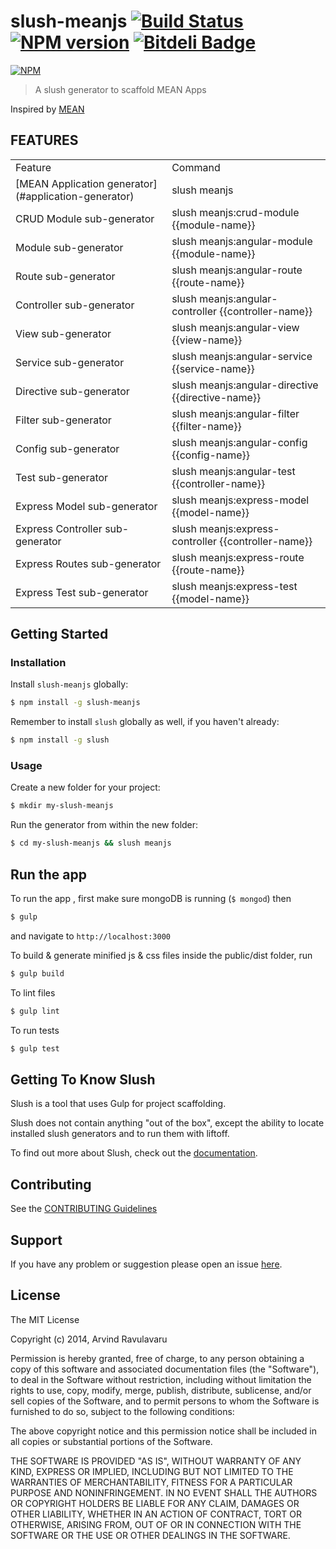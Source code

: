 # slush-meanjs [![Build Status](https://secure.travis-ci.org/arvindr21/slush-meanjs.png?branch=master)](https://travis-ci.org/arvindr21/slush-meanjs) [![NPM version](https://badge-me.herokuapp.com/api/npm/slush-meanjs.png)](http://badges.enytc.com/for/npm/slush-meanjs) [![Bitdeli Badge](https://d2weczhvl823v0.cloudfront.net/arvindr21/slush-meanjs/trend.png)](https://bitdeli.com/free "Bitdeli Badge")

[![NPM](https://nodei.co/npm/slush-meanjs.png?downloads=true&stars=true)](https://nodei.co/npm/slush-meanjs/)

> A slush generator to scaffold MEAN Apps

Inspired by [MEAN](http://meanjs.org/)

## FEATURES
<table>
<tr>
<td>Feature</td>
<td>Command</td>
</tr>
<tr>
<td>[MEAN Application generator](#application-generator)</td>
<td>slush meanjs</td>
</tr>
<tr>
<td>CRUD Module sub-generator</td>
<td>slush meanjs:crud-module {{module-name}}</td>
</tr>
<tr>
<td>Module sub-generator</td>
<td>slush meanjs:angular-module {{module-name}}</td>
</tr>
<tr>
<td>Route sub-generator</td>
<td>slush meanjs:angular-route {{route-name}}</td>
</tr>
<tr>
<td>Controller sub-generator</td>
<td>slush meanjs:angular-controller {{controller-name}}</td>
</tr>
<tr>
<td>View sub-generator</td>
<td>slush meanjs:angular-view {{view-name}}</td>
</tr>
<tr>
<td>Service sub-generator</td>
<td>slush meanjs:angular-service {{service-name}}</td>
</tr>
<tr>
<td>Directive sub-generator</td>
<td>slush meanjs:angular-directive {{directive-name}}</td>
</tr>
<tr>
<td>Filter sub-generator</td>
<td>slush meanjs:angular-filter {{filter-name}}</td>
</tr>
<tr>
<td>Config sub-generator</td>
<td>slush meanjs:angular-config {{config-name}}</td>
</tr>
<tr>
<td>Test sub-generator</td>
<td>slush meanjs:angular-test {{controller-name}}</td>
</tr>
<tr>
<td>Express Model sub-generator</td>
<td>slush meanjs:express-model {{model-name}}</td>
</tr>
<tr>
<td>Express Controller sub-generator</td>
<td>slush meanjs:express-controller {{controller-name}}</td>
</tr>
<tr>
<td>Express Routes sub-generator</td>
<td>slush meanjs:express-route {{route-name}}</td>
</tr>
<tr>
<td>Express Test sub-generator</td>
<td>slush meanjs:express-test {{model-name}}</td>
</tr>
</table>

## Getting Started

### Installation

Install `slush-meanjs` globally:

```bash
$ npm install -g slush-meanjs
```

Remember to install `slush` globally as well, if you haven't already:

```bash
$ npm install -g slush
```

### Usage

Create a new folder for your project:

```bash
$ mkdir my-slush-meanjs
```

Run the generator from within the new folder:

```bash
$ cd my-slush-meanjs && slush meanjs
```
## Run the app 

To run the app , first make sure mongoDB is running (```$ mongod```) then

```bash
$ gulp 
```
and navigate to ```http://localhost:3000```

To build & generate minified js & css files inside the public/dist folder, run

```bash
$ gulp build
```

To lint files

```bash
$ gulp lint
```

To run tests

```bash
$ gulp test
```

## Getting To Know Slush

Slush is a tool that uses Gulp for project scaffolding.

Slush does not contain anything "out of the box", except the ability to locate installed slush generators and to run them with liftoff.

To find out more about Slush, check out the [documentation](https://github.com/klei/slush).

## Contributing

See the [CONTRIBUTING Guidelines](https://github.com/arvindr21/slush-meanjs/blob/master/CONTRIBUTING.md)

## Support
If you have any problem or suggestion please open an issue [here](https://github.com/arvindr21/slush-meanjs/issues).

## License 

The MIT License

Copyright (c) 2014, Arvind Ravulavaru

Permission is hereby granted, free of charge, to any person
obtaining a copy of this software and associated documentation
files (the "Software"), to deal in the Software without
restriction, including without limitation the rights to use,
copy, modify, merge, publish, distribute, sublicense, and/or sell
copies of the Software, and to permit persons to whom the
Software is furnished to do so, subject to the following
conditions:

The above copyright notice and this permission notice shall be
included in all copies or substantial portions of the Software.

THE SOFTWARE IS PROVIDED "AS IS", WITHOUT WARRANTY OF ANY KIND,
EXPRESS OR IMPLIED, INCLUDING BUT NOT LIMITED TO THE WARRANTIES
OF MERCHANTABILITY, FITNESS FOR A PARTICULAR PURPOSE AND
NONINFRINGEMENT. IN NO EVENT SHALL THE AUTHORS OR COPYRIGHT
HOLDERS BE LIABLE FOR ANY CLAIM, DAMAGES OR OTHER LIABILITY,
WHETHER IN AN ACTION OF CONTRACT, TORT OR OTHERWISE, ARISING
FROM, OUT OF OR IN CONNECTION WITH THE SOFTWARE OR THE USE OR
OTHER DEALINGS IN THE SOFTWARE.